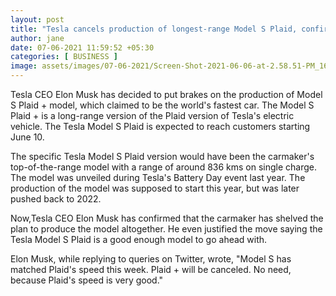 ```yaml
---
layout: post
title: "Tesla cancels production of longest-range Model S Plaid, confirms Elon Musk"
author: jane 
date: 07-06-2021 11:59:52 +05:30 
categories: [ BUSINESS ] 
image: assets/images/07-06-2021/Screen-Shot-2021-06-06-at-2.58.51-PM_1623034557131_1623034565598.png
---
```

Tesla CEO Elon Musk has decided to put brakes on the production of Model S Plaid + model, which claimed to be the world's fastest car. The Model S Plaid + is a long-range version of the Plaid version of Tesla's electric vehicle. The Tesla Model S Plaid is expected to reach customers starting June 10.

The specific Tesla Model S Plaid version would have been the carmaker's top-of-the-range model with a range of around 836 kms on single charge. The model was unveiled during Tesla's Battery Day event last year. The production of the model was supposed to start this year, but was later pushed back to 2022.

Now,Tesla CEO Elon Musk has confirmed that the carmaker has shelved the plan to produce the model altogether. He even justified the move saying the Tesla Model S Plaid is a good enough model to go ahead with.

Elon Musk, while replying to queries on Twitter, wrote, "Model S has matched Plaid's speed this week. Plaid + will be canceled. No need, because Plaid's speed is very good."